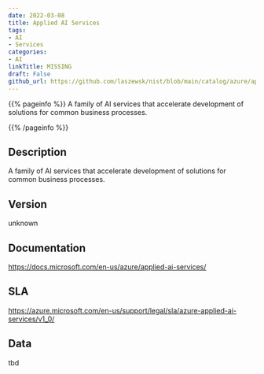 ```yaml
---
date: 2022-03-08
title: Applied AI Services
tags: 
- AI
- Services
categories: 
- AI
linkTitle: MISSING
draft: False         
github_url: https://github.com/laszewsk/nist/blob/main/catalog/azure/applied_ai_services.yaml
---
```


{{% pageinfo %}}
A family of AI services that accelerate development of solutions for
common business processes.

{{% /pageinfo %}}

## Description

A family of AI services that accelerate development of solutions for
common business processes.


## Version

unknown

## Documentation

https://docs.microsoft.com/en-us/azure/applied-ai-services/

## SLA

https://azure.microsoft.com/en-us/support/legal/sla/azure-applied-ai-services/v1_0/

## Data

tbd
